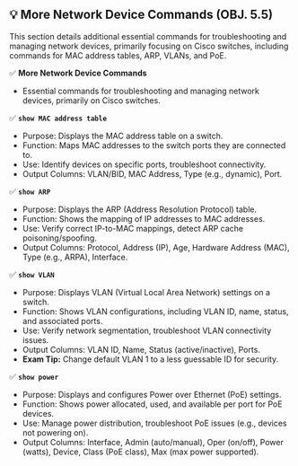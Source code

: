 ## 💡 More Network Device Commands (OBJ. 5.5)
This section details additional essential commands for troubleshooting and managing network devices, primarily focusing on Cisco switches, including commands for MAC address tables, ARP, VLANs, and PoE.

✅ **More Network Device Commands**
- Essential commands for troubleshooting and managing network devices, primarily on Cisco switches.

✅ **`show MAC address table`**
- Purpose: Displays the MAC address table on a switch.
- Function: Maps MAC addresses to the switch ports they are connected to.
- Use: Identify devices on specific ports, troubleshoot connectivity.
- Output Columns: VLAN/BID, MAC Address, Type (e.g., dynamic), Port.

✅ **`show ARP`**
- Purpose: Displays the ARP (Address Resolution Protocol) table.
- Function: Shows the mapping of IP addresses to MAC addresses.
- Use: Verify correct IP-to-MAC mappings, detect ARP cache poisoning/spoofing.
- Output Columns: Protocol, Address (IP), Age, Hardware Address (MAC), Type (e.g., ARPA), Interface.

✅ **`show VLAN`**
- Purpose: Displays VLAN (Virtual Local Area Network) settings on a switch.
- Function: Shows VLAN configurations, including VLAN ID, name, status, and associated ports.
- Use: Verify network segmentation, troubleshoot VLAN connectivity issues.
- Output Columns: VLAN ID, Name, Status (active/inactive), Ports.
- **Exam Tip:** Change default VLAN 1 to a less guessable ID for security.

✅ **`show power`**
- Purpose: Displays and configures Power over Ethernet (PoE) settings.
- Function: Shows power allocated, used, and available per port for PoE devices.
- Use: Manage power distribution, troubleshoot PoE issues (e.g., devices not powering on).
- Output Columns: Interface, Admin (auto/manual), Oper (on/off), Power (watts), Device, Class (PoE class), Max (max power supported).